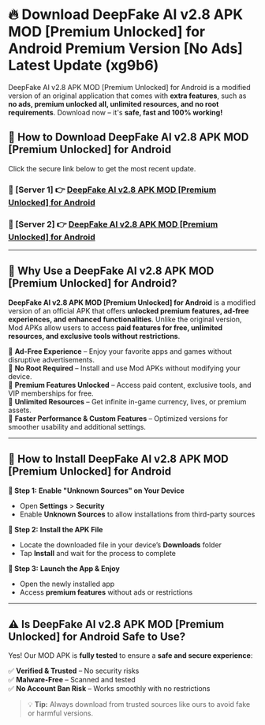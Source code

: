 # 🔥 Download DeepFake AI v2.8 APK   MOD [Premium Unlocked] for Android Premium Version [No Ads] Latest Update (xg9b6) 

DeepFake AI v2.8 APK   MOD [Premium Unlocked] for Android is a modified version of an original application that comes with **extra features**, such as **no ads, premium unlocked all, unlimited resources, and no root requirements**. Download now – it's **safe, fast and 100% working!**

## **📱 How to Download DeepFake AI v2.8 APK   MOD [Premium Unlocked] for Android**  

Click the secure link below to get the most recent update.  

 ### **📌 [Server 1] 👉** [DeepFake AI v2.8 APK   MOD [Premium Unlocked] for Android](https://apkcomod.com?title=DeepFake_AI_v2.8_APK___MOD_[Premium_Unlocked]_for_Android)

 ### **📌 [Server 2] 👉** [DeepFake AI v2.8 APK   MOD [Premium Unlocked] for Android](https://apkcomod.com?title=DeepFake_AI_v2.8_APK___MOD_[Premium_Unlocked]_for_Android)

---

## **🤖 Why Use a DeepFake AI v2.8 APK   MOD [Premium Unlocked] for Android?**  

**DeepFake AI v2.8 APK   MOD [Premium Unlocked] for Android** is a modified version of an official APK that offers **unlocked premium features, ad-free experiences, and enhanced functionalities**. Unlike the original version, Mod APKs allow users to access **paid features for free, unlimited resources, and exclusive tools without restrictions**.

🔽 **Ad-Free Experience** – Enjoy your favorite apps and games without disruptive advertisements.  
🔽 **No Root Required** – Install and use Mod APKs without modifying your device.  
🔽 **Premium Features Unlocked** – Access paid content, exclusive tools, and VIP memberships for free.  
🔽 **Unlimited Resources** – Get infinite in-game currency, lives, or premium assets.  
🔽 **Faster Performance & Custom Features** – Optimized versions for smoother usability and additional settings.  

---

## **🚀 How to Install DeepFake AI v2.8 APK   MOD [Premium Unlocked] for Android**  

**🔹 Step 1:** **Enable "Unknown Sources" on Your Device**  
- Open **Settings** > **Security**  
- Enable **Unknown Sources** to allow installations from third-party sources  

**🔹 Step 2:** **Install the APK File**  
- Locate the downloaded file in your device’s **Downloads** folder  
- Tap **Install** and wait for the process to complete  

**🔹 Step 3:** **Launch the App & Enjoy**  
- Open the newly installed app  
- Access **premium features** without ads or restrictions  

---

## **⚠️ Is DeepFake AI v2.8 APK   MOD [Premium Unlocked] for Android Safe to Use?**  

Yes! Our MOD APK is **fully tested** to ensure a **safe and secure experience**:

✅ **Verified & Trusted** – No security risks  
✅ **Malware-Free** – Scanned and tested  
✅ **No Account Ban Risk** – Works smoothly with no restrictions  

> 💡 **Tip:** Always download from trusted sources like ours to avoid fake or harmful versions.